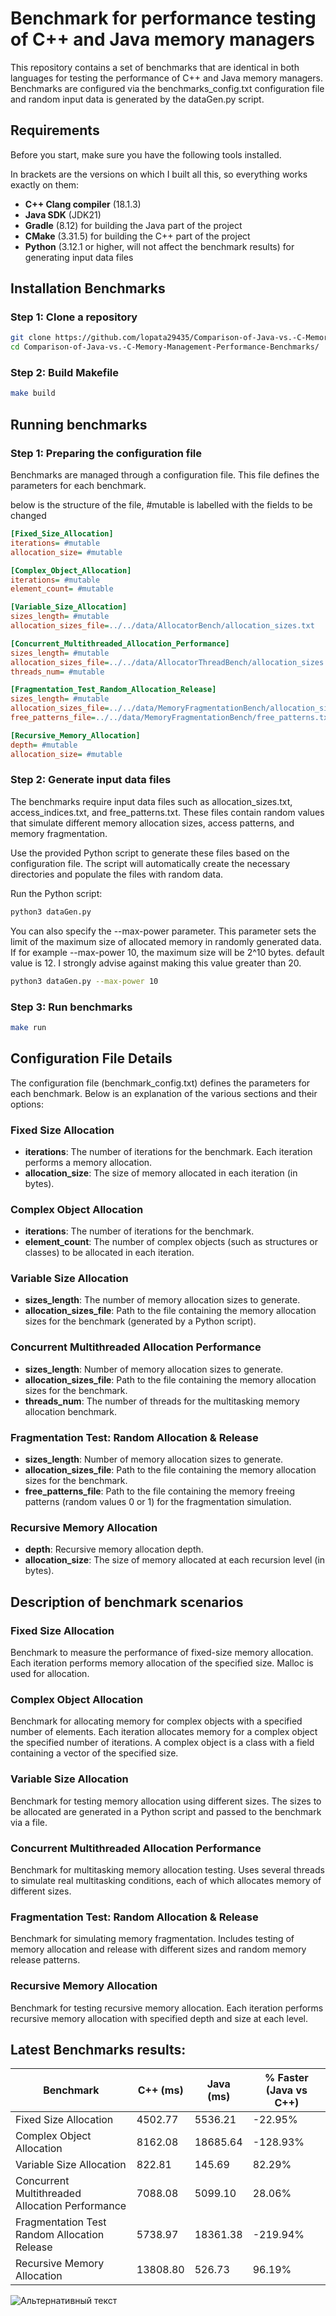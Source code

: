 # Benchmark for performance testing of C++ and Java memory managers

This repository contains a set of benchmarks that are identical in both languages for testing the performance of C++ and Java memory managers. Benchmarks are configured via the benchmarks_config.txt configuration file and random input data is generated by the dataGen.py script.

## Requirements

Before you start, make sure you have the following tools installed.

In brackets are the versions on which I built all this, so everything works exactly on them:
- **C++ Clang compiler** (18.1.3)
- **Java SDK** (JDK21)
- **Gradle** (8.12) for building the Java part of the project
- **CMake** (3.31.5) for building the C++ part of the project
- **Python** (3.12.1 or higher, will not affect the benchmark results) for generating input data files

## Installation Benchmarks
### Step 1: Clone a repository
```bash
git clone https://github.com/lopata29435/Comparison-of-Java-vs.-C-Memory-Management-Performance-Benchmarks.git
cd Comparison-of-Java-vs.-C-Memory-Management-Performance-Benchmarks/
```
### Step 2: Build Makefile
```bash
make build
```

## Running benchmarks

### Step 1: Preparing the configuration file
Benchmarks are managed through a configuration file. This file defines the parameters for each benchmark.

below is the structure of the file, #mutable is labelled with the fields to be changed
```ini
[Fixed_Size_Allocation]
iterations= #mutable
allocation_size= #mutable

[Complex_Object_Allocation]
iterations= #mutable
element_count= #mutable

[Variable_Size_Allocation]
sizes_length= #mutable
allocation_sizes_file=../../data/AllocatorBench/allocation_sizes.txt

[Concurrent_Multithreaded_Allocation_Performance]
sizes_length= #mutable
allocation_sizes_file=../../data/AllocatorThreadBench/allocation_sizes.txt
threads_num= #mutable

[Fragmentation_Test_Random_Allocation_Release]
sizes_length= #mutable
allocation_sizes_file=../../data/MemoryFragmentationBench/allocation_sizes.txt
free_patterns_file=../../data/MemoryFragmentationBench/free_patterns.txt

[Recursive_Memory_Allocation]
depth= #mutable
allocation_size= #mutable
```

### Step 2: Generate input data files

The benchmarks require input data files such as allocation_sizes.txt, access_indices.txt, and free_patterns.txt. These files contain random values that simulate different memory allocation sizes, access patterns, and memory fragmentation.

Use the provided Python script to generate these files based on the configuration file. The script will automatically create the necessary directories and populate the files with random data.

Run the Python script:
```bash
python3 dataGen.py
```
You can also specify the --max-power parameter. This parameter sets the limit of the maximum size of allocated memory in randomly generated data. If for example --max-power 10, the maximum size will be 2^10 bytes. default value is 12. I strongly advise against making this value greater than 20.
```bash
python3 dataGen.py --max-power 10
```

### Step 3: Run benchmarks
```bash
make run
```

## Configuration File Details
The configuration file (benchmark_config.txt) defines the parameters for each benchmark. Below is an explanation of the various sections and their options:

### Fixed Size Allocation
- **iterations**: The number of iterations for the benchmark. Each iteration performs a memory allocation.
- **allocation_size**: The size of memory allocated in each iteration (in bytes).

### Complex Object Allocation 
- **iterations**: The number of iterations for the benchmark.
- **element_count**: The number of complex objects (such as structures or classes) to be allocated in each iteration.

### Variable Size Allocation
- **sizes_length**: The number of memory allocation sizes to generate.
- **allocation_sizes_file**: Path to the file containing the memory allocation sizes for the benchmark (generated by a Python script).

### Concurrent Multithreaded Allocation Performance
- **sizes_length**: Number of memory allocation sizes to generate.
- **allocation_sizes_file**: Path to the file containing the memory allocation sizes for the benchmark.
- **threads_num**: The number of threads for the multitasking memory allocation benchmark.

### Fragmentation Test: Random Allocation & Release
- **sizes_length**: Number of memory allocation sizes to generate.
- **allocation_sizes_file**: Path to the file containing the memory allocation sizes for the benchmark.
- **free_patterns_file**: Path to the file containing the memory freeing patterns (random values 0 or 1) for the fragmentation simulation.

### Recursive Memory Allocation
- **depth**: Recursive memory allocation depth.
- **allocation_size**: The size of memory allocated at each recursion level (in bytes).

## Description of benchmark scenarios

### Fixed Size Allocation
Benchmark to measure the performance of fixed-size memory allocation. Each iteration performs memory allocation of the specified size. Malloc is used for allocation.

### Complex Object Allocation
Benchmark for allocating memory for complex objects with a specified number of elements. Each iteration allocates memory for a complex object the specified number of iterations. A complex object is a class with a field containing a vector of the specified size.

### Variable Size Allocation
Benchmark for testing memory allocation using different sizes. The sizes to be allocated are generated in a Python script and passed to the benchmark via a file.

### Concurrent Multithreaded Allocation Performance
Benchmark for multitasking memory allocation testing. Uses several threads to simulate real multitasking conditions, each of which allocates memory of different sizes.

### Fragmentation Test: Random Allocation & Release
Benchmark for simulating memory fragmentation. Includes testing of memory allocation and release with different sizes and random memory release patterns.


### Recursive Memory Allocation
Benchmark for testing recursive memory allocation. Each iteration performs recursive memory allocation with specified depth and size at each level.

## Latest Benchmarks results:
| Benchmark | C++ (ms) | Java (ms) | % Faster (Java vs C++) |
|-----------|-----------|-----------|--------------------------|
| Fixed Size Allocation | 4502.77 | 5536.21 | -22.95% |
| Complex Object Allocation | 8162.08 | 18685.64 | -128.93% |
| Variable Size Allocation | 822.81 | 145.69 | 82.29% |
| Concurrent Multithreaded Allocation Performance | 7088.08 | 5099.10 | 28.06% |
| Fragmentation Test Random Allocation Release | 5738.97 | 18361.38 | -219.94% |
| Recursive Memory Allocation | 13808.80 | 526.73 | 96.19% |

![Альтернативный текст](benchmark_chart.png "Benchmark results")